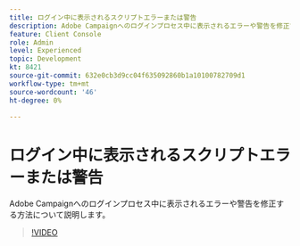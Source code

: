 ```yaml
---
title: ログイン中に表示されるスクリプトエラーまたは警告
description: Adobe Campaignへのログインプロセス中に表示されるエラーや警告を修正する方法について説明します。
feature: Client Console
role: Admin
level: Experienced
topic: Development
kt: 8421
source-git-commit: 632e0cb3d9cc04f635092860b1a10100782709d1
workflow-type: tm+mt
source-wordcount: '46'
ht-degree: 0%

---
```



# ログイン中に表示されるスクリプトエラーまたは警告

Adobe Campaignへのログインプロセス中に表示されるエラーや警告を修正する方法について説明します。

>[!VIDEO](https://video.tv.adobe.com/v/335975?quality=12)
